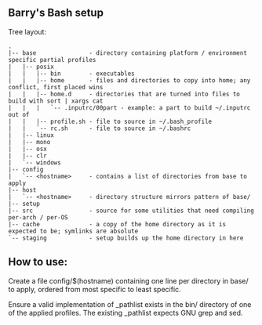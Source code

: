 Barry's Bash setup
---

Tree layout:

    .
    |-- base               - directory containing platform / environment specific partial profiles
    |   |-- posix
    |   |   |-- bin        - executables
    |   |   |-- home       - files and directories to copy into home; any conflict, first placed wins
    |   |   |-- home.d     - directories that are turned into files to build with sort | xargs cat
    |   |   |   `-- .inputrc/00part - example: a part to build ~/.inputrc out of
    |   |   |-- profile.sh - file to source in ~/.bash_profile
    |   |   `-- rc.sh      - file to source in ~/.bashrc
    |   |-- linux
    |   |-- mono
    |   |-- osx
    |   |-- clr
    |   `-- windows
    |-- config
    |   `-- <hostname>     - contains a list of directories from base to apply
    |-- host
    |   `-- <hostname>     - directory structure mirrors pattern of base/
    |-- setup
    |-- src                - source for some utilities that need compiling per-arch / per-OS
    |-- cache              - a copy of the home directory as it is expected to be; symlinks are absolute
    `-- staging            - setup builds up the home directory in here


How to use:
---

Create a file config/$(hostname) containing one line per directory in base/ to apply, ordered
from most specific to least specific.

Ensure a valid implementation of _pathlist exists in the bin/ directory of one of the applied profiles. The
existing _pathlist expects GNU grep and sed.


